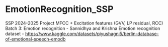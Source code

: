 # EmotionRecognition_SSP

SSP 2024-2025 Project
MFCC + Excitation features (GVV, LP residual, RCC)
Batch 3: Emotion recognition - Sannidhya and Krishna
Emotion recognition dataset - https://www.kaggle.com/datasets/piyushagni5/berlin-database-of-emotional-speech-emodb
